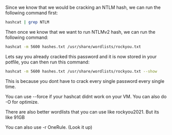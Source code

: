Since we know that we would be cracking an NTLM hash, we can run the following command first:

```bash
hashcat | grep NTLM
```

Then once we know that we want to run NTLMv2 hash, we can run the following command:

```bash
hashcat -m 5600 hashes.txt /usr/share/wordlists/rockyou.txt
```

Lets say you already cracked this password and it is now stored in your potfile, you can then run this command:

```bash
hashcat -m 5600 hashes.txt /usr/share/wordlists/rockyou.txt --show
```

This is because you dont have to crack every single password every single time.

You can use --force if your hashcat didnt work on your VM. You can also do -O for optimize.

There are also better wordlists that you can use like rockyou2021. But its like 91GB 

You can also use -r OneRule. (Look it up)